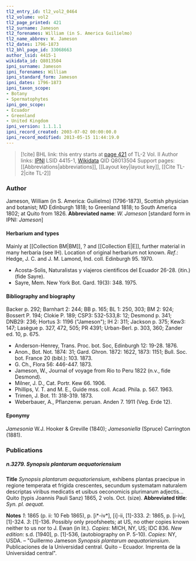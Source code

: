 ```yaml
---
tl2_entry_id: tl2_vol2_0464
tl2_volume: vol2
tl2_page_printed: 421
tl2_surname: Jameson
tl2_forenames: William (in S. America Guilielmo)
tl2_name_abbrev: W. Jameson
tl2_dates: 1796-1873
tl2_bhl_page_id: 33068663
author_lsid: 4415-1
wikidata_id: Q8013504
ipni_surname: Jameson
ipni_forenames: William
ipni_standard_form: Jameson
ipni_dates: 1796-1873
ipni_taxon_scope: 
- Botany
- Spermatophytes
ipni_geo_scope: 
- Ecuador
- Greenland
- United Kingdom
ipni_version: 1.1.1.1
ipni_record_created: 2003-07-02 00:00:00.0
ipni_record_modified: 2013-05-15 11:44:19.0
---
```


> [!cite] BHL link: this entry starts at [page 421](https://www.biodiversitylibrary.org/page/33068663) of TL-2 Vol. II
> Author links: [IPNI](https://www.ipni.org/a/4415-1) LSID 4415-1, [Wikidata](https://www.wikidata.org/wiki/Q8013504) QID Q8013504
> Support pages: [[Abbreviations|abbreviations]], [[Layout key|layout key]], [[Cite TL-2|cite TL-2]]

### Author

Jameson, William (in S. America: Guilielmo) (1796-1873), Scottish physician and botanist; MD Edinburgh 1818; to Greenland 1818; to South America 1802; at Quito from 1826.
**Abbreviated name**: *W. Jameson* \[standard form in IPNI: *Jameson*\]

#### Herbarium and types

Mainly at [[Collection BM|BM]], ? and [[Collection E|E]], further material in many herbaria (see IH). Location of original herbarium not known.
*Ref*.: Hedge, J. C. and J. M. Lamond, Ind. coll. Edinburgh 95. 1970.
- Acosta-Solis, Naturalistas y viajeros cientificos del Ecuador 26-28. (itin.) (fide Sayre).
- Sayre, Mem. New York Bot. Gard. 19(3): 348. 1975.

#### Bibliography and biography

Backer p. 292; Barnhart 2: 244; BB p. 165; BL 1: 250, 303; BM 2: 924; Bossert P. 194; Clokie P. 189; CSP3: 532-533,8: 12; Desmond p. 341; DNB29: 236; Hortus 3: 1196 ("Jameson"); IH 2: 311; Jackson p. 375; Kew3: 147; Lasègue p. 327, 472, 505; PR 4391; Urban-Berl. p. 303, 360; Zander ed. 10, p. 675.
- Anderson-Henrey, Trans. Proc. bot. Soc, Edinburgh 12: 19-28. 1876.
- Anon., Bot. Not. 1874: 31; Gard. Ghron. 1872: 1622, 1873: 1151; Bull. Soc. bot. France 20 (bibl.): 103. 1873.
- G. Ch., Flora 56: 446-447. 1873.
- Jameson, W., Journal of voyage from Rio to Peru 1822 (n.v., fide Desmond).
- Milner, J. D., Cat. Portr. Kew 66. 1906.
- Phillips, V. T. and M. E., Guide mss. coll. Acad. Phila. p. 567. 1963.
- Trimen, J. Bot. 11: 318-319. 1873.
- Weberbauer, A., Pflanzenw. peruan. Anden 7. 1911 (Veg. Erde 12).

#### Eponymy

*Jamesonia* W.J. Hooker & Greville (1840); *Jamesoniella* (Spruce) Carrington (1881).

### Publications

##### n.3279. Synopsis plantarum aequatoriensium

**Title**
*Synopsis plantarum aequatoriensium*, exhibens plantas praecipue in regione temperata et frigida crescentes, secundum systematam naturalem descriptas viribus medicatis et usibus oeconomicis plurimarum adjectis... Quito (typis Joannis Pauli Sanz) 1865, 2 vols. Oct. (size).
**Abbreviated title**: *Syn. pl. aequat.*

**Notes**
*1*: 1865 (p. ii: 10 Feb 1865), p. \[i\*-iv\*\], \[i\]-ii, \[1\]-333.
*2*: 1865, p. \[i-iv\], \[1\]-324.
*3*: \[1\]-136. Possibly only proofsheets; at US, no other copies known neither to us nor to J. Ewan (in lit.).
*Copies*: MICH, NY, US; IDC 836.
*New edition*: s.d. \[1940\], p. \[1\]-536, (autobiography on P. 5-10). *Copies*: NY, USDA. – "Guillermo Jameson *Synopsis plantarum aequatoriensium*. Publicaciones de la Universidad central. Quito – Ecuador. Imprenta de la Universidad central".

